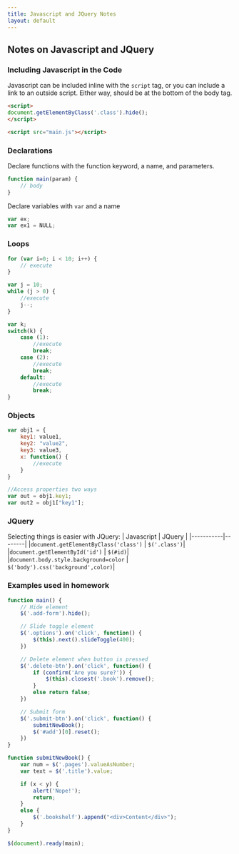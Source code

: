 ```yaml
---
title: Javascript and JQuery Notes
layout: default
---
```


## Notes on Javascript and JQuery

### Including Javascript in the Code
Javascript can be included inline with the `script` tag, or you can include a link to an outside script. Either way, should be at the bottom of the body tag.
```HTML
<script>
document.getElementByClass('.class').hide();
</script>

<script src="main.js"></script>
```

### Declarations
Declare functions with the function keyword, a name, and parameters.
```Javascript
function main(param) {
    // body
}
```
Declare variables with `var` and a name
```Javascript
var ex;
var ex1 = NULL;
```

### Loops
```Javascript
for (var i=0; i < 10; i++) {
    // execute
}

var j = 10;
while (j > 0) {
    //execute
    j--;
}

var k;
switch(k) {
    case (1):
        //execute
        break;
    case (2):
        //execute
        break;
    default:
        //execute
        break;
}
```

### Objects
```Javascript
var obj1 = {
    key1: value1,
    key2: "value2",
    key3: value3,
    x: function() {
        //execute
    }
}

//Access properties two ways
var out = obj1.key1;
var out2 = obj1["key1"];
```

### JQuery
Selecting things is easier with JQuery:
| Javascript | JQuery |
|-----------|--------|
|`document.getElementByClass('class')` | `$('.class')`|
|`document.getElementById('id')` | `$(#id)`|
|`document.body.style.background=color` | `$('body').css('background',color)`|

### Examples used in homework
```Javascript
function main() {
    // Hide element
    $('.add-form').hide();

    // Slide toggle element
    $('.options').on('click', function() {
        $(this).next().slideToggle(400);
    })

    // Delete element when button is pressed
    $('.delete-btn').on('click', function() {
        if (confirm('Are you sure?')) {
            $(this).closest('.book').remove();
        }
        else return false;
    })

    // Submit form
    $('.submit-btn').on('click', function() {
        submitNewBook();
        $('#add')[0].reset();
    })
}

function submitNewBook() {
    var num = $('.pages').valueAsNumber;
    var text = $('.title').value;

    if (x < y) {
        alert('Nope!');
        return;
    }
    else {
        $('.bookshelf').append("<div>Content</div>");
    }
}

$(document).ready(main);
```
